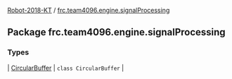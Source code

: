 [Robot-2018-KT](../index.md) / [frc.team4096.engine.signalProcessing](./index.md)

## Package frc.team4096.engine.signalProcessing

### Types

| [CircularBuffer](-circular-buffer/index.md) | `class CircularBuffer` |

